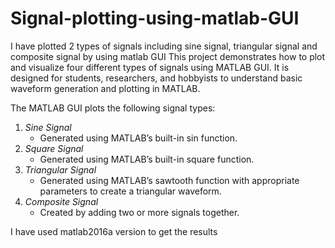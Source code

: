 # Signal-plotting-using-matlab-GUI
I have plotted 2 types of signals including sine signal, triangular signal and composite signal by using matlab GUI
This project demonstrates how to plot and visualize four different types of signals using MATLAB GUI. It is designed for students, researchers, and hobbyists to understand basic waveform generation and plotting in MATLAB.

The MATLAB GUI plots the following signal types:
1. *Sine Signal*  
   - Generated using MATLAB’s built-in sin function.
2. *Square Signal*  
   - Generated using MATLAB’s built-in square function.
3. *Triangular Signal*  
   - Generated using MATLAB’s sawtooth function with appropriate parameters to create a triangular waveform.
4. *Composite Signal*  
   - Created by adding two or more signals together.

I have used matlab2016a version to get the results 
